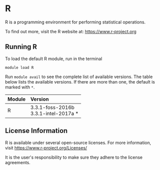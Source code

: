 # R
R is a programming environment for performing statistical operations.

To find out more, visit the R website at: https://www.r-project.org

## Running R

To load the default R module, run in the terminal

    module load R

Run `module avail` to see the complete list of available versions. The table below lists the
available versions. If there are more than one, the default is marked with `*`.

| Module     | Version     |
| :------------- | :------------- |
| R |3.3.1-foss-2016b <br>3.3.1-intel-2017a * <br>|

## License Information

R is available under several open-source licenses. For more information, visit https://www.r-project.org/Licenses/

It is the user's responsibility to make sure they adhere to the license agreements.
